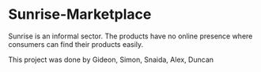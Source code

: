 # Sunrise-Marketplace
Sunrise is an informal sector. The products have no online presence where consumers can find their products easily.

This project was done by Gideon, Simon, Snaida, Alex, Duncan
